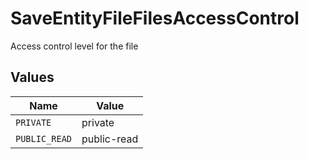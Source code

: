 # SaveEntityFileFilesAccessControl

Access control level for the file


## Values

| Name          | Value         |
| ------------- | ------------- |
| `PRIVATE`     | private       |
| `PUBLIC_READ` | public-read   |